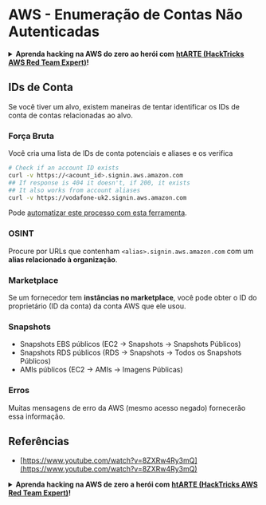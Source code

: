 # AWS - Enumeração de Contas Não Autenticadas

<details>

<summary><strong>Aprenda hacking na AWS do zero ao herói com</strong> <a href="https://training.hacktricks.xyz/courses/arte"><strong>htARTE (HackTricks AWS Red Team Expert)</strong></a><strong>!</strong></summary>

Outras maneiras de apoiar o HackTricks:

* Se você deseja ver sua **empresa anunciada no HackTricks** ou **baixar o HackTricks em PDF** Verifique os [**PLANOS DE ASSINATURA**](https://github.com/sponsors/carlospolop)!
* Adquira o [**swag oficial do PEASS & HackTricks**](https://peass.creator-spring.com)
* Descubra [**A Família PEASS**](https://opensea.io/collection/the-peass-family), nossa coleção exclusiva de [**NFTs**](https://opensea.io/collection/the-peass-family)
* **Junte-se ao** 💬 [**grupo Discord**](https://discord.gg/hRep4RUj7f) ou ao [**grupo telegram**](https://t.me/peass) ou **siga-nos** no **Twitter** 🐦 [**@hacktricks_live**](https://twitter.com/hacktricks_live)**.**
* **Compartilhe seus truques de hacking enviando PRs para os** [**HackTricks**](https://github.com/carlospolop/hacktricks) e [**HackTricks Cloud**](https://github.com/carlospolop/hacktricks-cloud) repositórios do github.

</details>

## IDs de Conta

Se você tiver um alvo, existem maneiras de tentar identificar os IDs de conta de contas relacionadas ao alvo.

### Força Bruta

Você cria uma lista de IDs de conta potenciais e aliases e os verifica
```bash
# Check if an account ID exists
curl -v https://<acount_id>.signin.aws.amazon.com
## If response is 404 it doesn't, if 200, it exists
## It also works from account aliases
curl -v https://vodafone-uk2.signin.aws.amazon.com
```
Pode [automatizar este processo com esta ferramenta](https://github.com/dagrz/aws\_pwn/blob/master/reconnaissance/validate\_accounts.py).

### OSINT

Procure por URLs que contenham `<alias>.signin.aws.amazon.com` com um **alias relacionado à organização**.

### Marketplace

Se um fornecedor tem **instâncias no marketplace**, você pode obter o ID do proprietário (ID da conta) da conta AWS que ele usou.

### Snapshots

* Snapshots EBS públicos (EC2 -> Snapshots -> Snapshots Públicos)
* Snapshots RDS públicos (RDS -> Snapshots -> Todos os Snapshots Públicos)
* AMIs públicos (EC2 -> AMIs -> Imagens Públicas)

### Erros

Muitas mensagens de erro da AWS (mesmo acesso negado) fornecerão essa informação.

## Referências

* [https://www.youtube.com/watch?v=8ZXRw4Ry3mQ](https://www.youtube.com/watch?v=8ZXRw4Ry3mQ)

<details>

<summary><strong>Aprenda hacking na AWS de zero a herói com</strong> <a href="https://training.hacktricks.xyz/courses/arte"><strong>htARTE (HackTricks AWS Red Team Expert)</strong></a><strong>!</strong></summary>

Outras maneiras de apoiar o HackTricks:

* Se você quiser ver sua **empresa anunciada no HackTricks** ou **baixar o HackTricks em PDF** Verifique os [**PLANOS DE ASSINATURA**](https://github.com/sponsors/carlospolop)!
* Obtenha o [**swag oficial PEASS & HackTricks**](https://peass.creator-spring.com)
* Descubra [**A Família PEASS**](https://opensea.io/collection/the-peass-family), nossa coleção exclusiva de [**NFTs**](https://opensea.io/collection/the-peass-family)
* **Junte-se ao** 💬 [**grupo Discord**](https://discord.gg/hRep4RUj7f) ou ao [**grupo telegram**](https://t.me/peass) ou **siga-nos** no **Twitter** 🐦 [**@hacktricks_live**](https://twitter.com/hacktricks_live)**.**
* **Compartilhe seus truques de hacking enviando PRs para os repositórios** [**HackTricks**](https://github.com/carlospolop/hacktricks) e [**HackTricks Cloud**](https://github.com/carlospolop/hacktricks-cloud).

</details>
